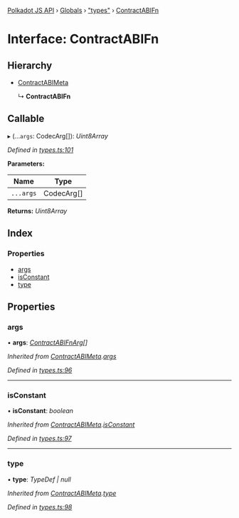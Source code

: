 [Polkadot JS API](../README.md) › [Globals](../globals.md) › ["types"](../modules/_types_.md) › [ContractABIFn](_types_.contractabifn.md)

# Interface: ContractABIFn

## Hierarchy

* [ContractABIMeta](_types_.contractabimeta.md)

  ↳ **ContractABIFn**

## Callable

▸ (...`args`: CodecArg[]): *Uint8Array*

*Defined in [types.ts:101](https://github.com/polkadot-js/api/blob/62eab2d661/packages/api-contract/src/types.ts#L101)*

**Parameters:**

Name | Type |
------ | ------ |
`...args` | CodecArg[] |

**Returns:** *Uint8Array*

## Index

### Properties

* [args](_types_.contractabifn.md#args)
* [isConstant](_types_.contractabifn.md#isconstant)
* [type](_types_.contractabifn.md#type)

## Properties

###  args

• **args**: *[ContractABIFnArg](_types_.contractabifnarg.md)[]*

*Inherited from [ContractABIMeta](_types_.contractabimeta.md).[args](_types_.contractabimeta.md#args)*

*Defined in [types.ts:96](https://github.com/polkadot-js/api/blob/62eab2d661/packages/api-contract/src/types.ts#L96)*

___

###  isConstant

• **isConstant**: *boolean*

*Inherited from [ContractABIMeta](_types_.contractabimeta.md).[isConstant](_types_.contractabimeta.md#isconstant)*

*Defined in [types.ts:97](https://github.com/polkadot-js/api/blob/62eab2d661/packages/api-contract/src/types.ts#L97)*

___

###  type

• **type**: *TypeDef | null*

*Inherited from [ContractABIMeta](_types_.contractabimeta.md).[type](_types_.contractabimeta.md#type)*

*Defined in [types.ts:98](https://github.com/polkadot-js/api/blob/62eab2d661/packages/api-contract/src/types.ts#L98)*
